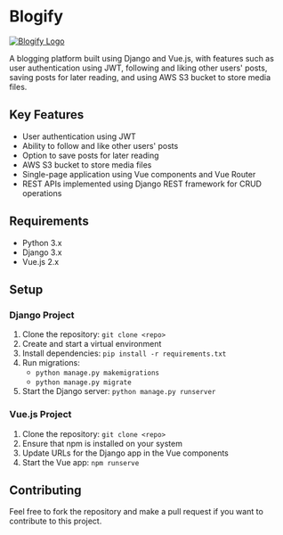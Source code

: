 # Blogify

[![Blogify Logo](https://blogify-application.web.app/img/blogify_logo.acfb6c5c.png)](https://blogify-application.web.app)

A blogging platform built using Django and Vue.js, with features such as user authentication using JWT, following and liking other users' posts, saving posts for later reading, and using AWS S3 bucket to store media files. 

## Key Features
- User authentication using JWT
- Ability to follow and like other users' posts
- Option to save posts for later reading
- AWS S3 bucket to store media files
- Single-page application using Vue components and Vue Router
- REST APIs implemented using Django REST framework for CRUD operations

## Requirements
- Python 3.x
- Django 3.x
- Vue.js 2.x

## Setup

### Django Project
1. Clone the repository: `git clone <repo>`
2. Create and start a virtual environment
3. Install dependencies: `pip install -r requirements.txt`
4. Run migrations: 
    - `python manage.py makemigrations`
    - `python manage.py migrate`
5. Start the Django server: `python manage.py runserver`

### Vue.js Project
1. Clone the repository: `git clone <repo>`
2. Ensure that npm is installed on your system
3. Update URLs for the Django app in the Vue components
4. Start the Vue app: `npm runserve`

## Contributing
Feel free to fork the repository and make a pull request if you want to contribute to this project.
